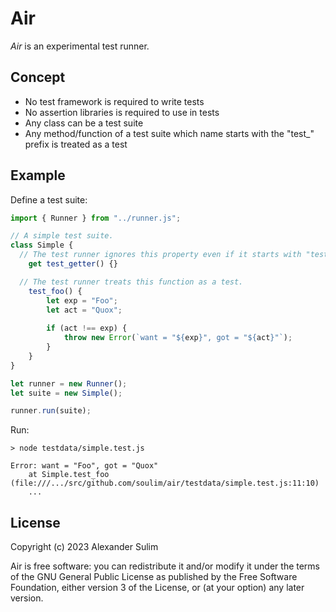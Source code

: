 # Air

*Air* is an experimental test runner.

## Concept

- No test framework is required to write tests
- No assertion libraries is required to use in tests
- Any class can be a test suite
- Any method/function of a test suite which name starts with the "test_" prefix is treated as a test

## Example

Define a test suite:

```javascript
import { Runner } from "../runner.js";

// A simple test suite.
class Simple {
  // The test runner ignores this property even if it starts with "test_".
	get test_getter() {}

  // The test runner treats this function as a test.
	test_foo() {
		let exp = "Foo";
		let act = "Quox";
		
		if (act !== exp) {
			throw new Error(`want = "${exp}", got = "${act}"`);
		}
	}
}

let runner = new Runner();
let suite = new Simple();

runner.run(suite);
```

Run:

```shell
> node testdata/simple.test.js

Error: want = "Foo", got = "Quox"
    at Simple.test_foo (file:///.../src/github.com/soulim/air/testdata/simple.test.js:11:10)
    ...
````

## License

Copyright (c) 2023 Alexander Sulim

Air is free software: you can redistribute it and/or modify it under the terms of
the GNU General Public License as published by the Free Software Foundation,
either version 3 of the License, or (at your option) any later version.
